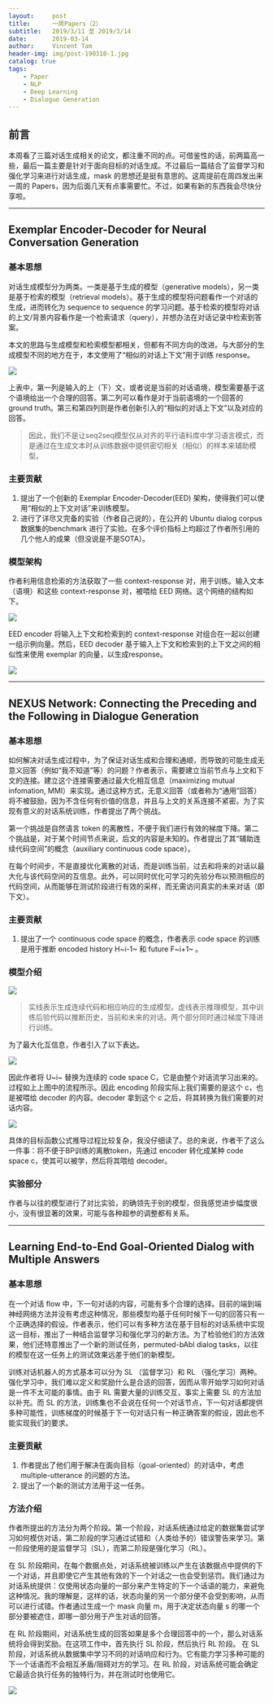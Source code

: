 ```yaml
---
layout:     post
title:      一周Papers（2）
subtitle:   2019/3/11 至 2019/3/14
date:       2019-03-14
author:     Vincent Tam
header-img: img/post-190310-1.jpg
catalog: true
tags:
    - Paper
    - NLP
    - Deep Learning
    - Dialogue Generation
---
```


## 前言

本周看了三篇对话生成相关的论文，都注重不同的点。可借鉴性的话，前两篇高一些，最后一篇主要是针对于面向目标的对话生成。不过最后一篇结合了监督学习和强化学习来进行对话生成，mask 的思想还是挺有意思的。这周提前在周四发出来一周的 Papers，因为后面几天有点事需要忙。不过，如果有新的东西我会尽快分享啦。



-----



## Exemplar Encoder-Decoder for Neural Conversation Generation

### 基本思想

对话生成模型分为两类。一类是基于生成的模型（generative models），另一类是基于检索的模型（retrieval models）。基于生成的模型将问题看作一个对话的生成，进而转化为 sequence to sequence 的学习问题。基于检索的模型将对话的上文/背景内容看作是一个检索请求（query），并想办法在对话记录中检索到答案。

本文的思路与生成模型和检索模型都相关，但都有不同方向的改进。与大部分的生成模型不同的地方在于，本文使用了“相似的对话上下文”用于训练 response。

![](https://raw.githubusercontent.com/VincentTam97/_BlogImgStorage/master/images/20190311161429.png)

上表中，第一列是输入的上（下）文，或者说是当前的对话语境，模型需要基于这个语境给出一个合理的回答。第二列可以看作是对于当前语境的一个回答的 ground truth。第三和第四列则是作者创新引入的“相似的对话上下文”以及对应的回答。

> 因此，我们不是让seq2seq模型仅从对齐的平行语料库中学习语言模式，而是通过在生成文本时从训练数据中提供密切相关（相似）的样本来辅助模型。

### 主要贡献

1. 提出了一个创新的 Exemplar Encoder-Decoder(EED) 架构，使得我们可以使用“相似的上下文对话”来训练模型。
2. 进行了详尽又完备的实验（作者自己说的），在公开的 Ubuntu dialog corpus 数据集的benchmark 进行了实验。在多个评价指标上均超过了作者所引用的几个他人的成果（但没说是不是SOTA）。

### 模型架构

作者利用信息检索的方法获取了一些 context-response 对，用于训练。输入文本（语境）和这些 context-response 对，被喂给 EED 网络。这个网络的结构如下。

![](https://raw.githubusercontent.com/VincentTam97/_BlogImgStorage/master/images/20190311164429.png)

EED encoder 将输入上下文和检索到的 context-response 对组合在一起以创建一组示例向量。然后，EED decoder 基于输入上下文和检索到的上下文之间的相似性来使用 exemplar 的向量，以生成response。

![](https://raw.githubusercontent.com/VincentTam97/_BlogImgStorage/master/images/20190311165345.JPG)



-----



## NEXUS Network: Connecting the Preceding and the Following in Dialogue Generation

### 基本思想

如何解决对话生成过程中，为了保证对话生成和合理和通顺，而导致的可能生成无意义回答（例如“我不知道”等）的问题？作者表示，需要建立当前节点与上文和下文的连接。建立这个连接需要通过最大化相互信息（maximizing mutual infomation, MMI）来实现。通过这种方式，无意义回答（或者称为“通用”回答）将不被鼓励，因为不含任何有价值的信息，并且与上文的关系连接不紧密。为了实现有意义的对话系统训练，作者提出了两个挑战。

第一个挑战是自然语言 token 的离散性，不便于我们进行有效的梯度下降。第二个挑战是，对于某个时间节点来说，后文的内容是未知的。作者提出了其“辅助连续代码空间”的概念（auxiliary continuous code space）。

在每个时间步，不是直接优化离散的对话，而是训练当前，过去和将来的对话以最大化与该代码空间的互信息。此外，可以同时优化可学习的先验分布以预测相应的代码空间，从而能够在测试阶段进行有效的采样，而无需访问真实的未来对话（即下文）。

### 主要贡献

1. 提出了一个 continuous code space 的概念，作者表示 code space 的训练是用于推断 encoded history H~i-1~ 和 future F~i+1~ 。

### 模型介绍

![](https://raw.githubusercontent.com/VincentTam97/_BlogImgStorage/master/images/20190312214419.png)

> 实线表示生成连续代码和相应响应的生成模型。虚线表示推理模型，其中训练后验代码以推断历史，当前和未来的对话。两个部分同时通过梯度下降进行训练。



为了最大化互信息，作者引入了以下表达。

![](https://raw.githubusercontent.com/VincentTam97/_BlogImgStorage/master/images/20190312214943.JPG)

因此作者将 U~i~ 替换为连续的 code space C，它是由整个对话流学习出来的。过程如上上图中的流程所示。因此 encoding 阶段实际上我们需要的是这个 c，也是被喂给 decoder 的内容。decoder 拿到这个 c 之后，将其转换为我们需要的对话内容。

![](https://raw.githubusercontent.com/VincentTam97/_BlogImgStorage/master/images/20190312215638.JPG)

具体的目标函数公式推导过程比较复杂，我没仔细读了。总的来说，作者干了这么一件事：将不便于BP训练的离散token，先通过 encoder 转化成某种 code space c，使其可以被学，然后将其喂给 decoder。

### 实验部分

作者与以往的模型进行了对比实验，的确领先于别的模型，但我感觉进步幅度很小，没有很显著的效果，可能与各种超参的调整都有关系。



-----



## Learning End-to-End Goal-Oriented Dialog with Multiple Answers

### 基本思想

在一个对话 flow 中，下一句对话的内容，可能有多个合理的选择。目前的端到端神经网络方法并没有考虑这种情况，那些模型均基于任何时候下一句的回答只有一个正确选择的假设。作者表示，他们可以有多种方法在基于目标的对话系统中实现这一目标，推出了一种结合监督学习和强化学习的新方法。为了检验他们的方法效果，他们还特意推出了一个新的测试任务，permuted-bAbI dialog tasks，以往的模型在这一任务上的测试效果远差于他们的新模型。

训练对话机器人的方式基本可以分为 SL （监督学习）和 RL （强化学习）两种。强化学习中，我们难以定义和奖励什么是合适的回答，因而从零开始学习如何对话是一件不太可能的事情。由于 RL 需要大量的训练交互，事实上需要 SL 的方法加以补充。而 SL 的方法，训练集也不会说在任何一个对话节点，下一句对话都提供多种可能性，训练梯度的时候基于下一句对话只有一种正确答案的假设，因此也不能实现我们的要求。

### 主要贡献

1. 作者提出了他们用于解决在面向目标（goal-oriented）的对话中，考虑 multiple-utterance 的问题的方法。
2. 提出了一个新的测试方法用于这一任务。

### 方法介绍

作者所提出的方法分为两个阶段。第一个阶段，对话系统通过给定的数据集尝试学习如何模仿对话，第二阶段的学习通过试错和（人类给予的）错误警告来学习。第一阶段使用的是监督学习（SL），而第二阶段是强化学习（RL）。

在 SL 阶段期间，在每个数据点处，对话系统被训练以产生在该数据点中提供的下一个对话，并且即使它产生其他有效的下一个对话之一也会受到惩罚。我们通过为对话系统提供：仅使用状态向量的一部分来产生特定的下一个话语的能力，来避免这种情况。我的理解是，这样的话，状态向量的另一个部分便不会受到影响，从而可以进行试错。作者通过生成一个 mask 向量 m，用于决定状态向量 s 的哪一个部分要被遮住，即哪一部分用于产生对话的回答。

在 RL 阶段期间，对话系统生成的回答如果是多个合理回答中的一个，那么对话系统将会得到奖励。在这项工作中，首先执行 SL 阶段，然后执行 RL 阶段。 在 SL 阶段，对话系统从数据集中学习不同的对话响应和行为。它有能力学习多种可能的下一个话语而不会相互矛盾/阻碍对方的学习。在 RL 阶段，对话系统可能会确定它最适合执行任务的独特行为，并在测试时也使用它。

![](https://raw.githubusercontent.com/VincentTam97/_BlogImgStorage/master/images/20190314222105.png)
